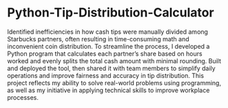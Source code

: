 # Python-Tip-Distribution-Calculator
Identified inefficiencies in how cash tips were manually divided among Starbucks partners, often resulting in time-consuming math and inconvenient coin distribution. To streamline the process, I developed a Python program that calculates each partner’s share based on hours worked and evenly splits the total cash amount with minimal rounding. Built and deployed the tool, then shared it with team members to simplify daily operations and improve fairness and accuracy in tip distribution. This project reflects my ability to solve real-world problems using programming, as well as my initiative in applying technical skills to improve workplace processes.
